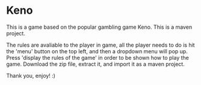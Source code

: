 # Keno
This is a game based on the popular gambling game Keno. This is a maven project.

The rules are avaliable to the player in game, all the player needs to do is hit the 'menu' button on the top left, and then a dropdown menu will pop up. Press 'display the rules of the game' in order to be shown how to play the game.
Download the zip file, extract it, and import it as a maven project.

Thank you, enjoy! :)
